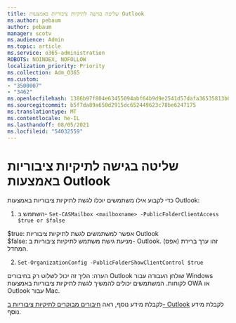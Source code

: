 ```yaml
---
title: שליטה בגישה לתיקיות ציבוריות באמצעות Outlook
ms.author: pebaum
author: pebaum
manager: scotv
ms.audience: Admin
ms.topic: article
ms.service: o365-administration
ROBOTS: NOINDEX, NOFOLLOW
localization_priority: Priority
ms.collection: Adm_O365
ms.custom:
- "3500007"
- "3462"
ms.openlocfilehash: 1386b97f804e63455094abf64b9d9e2541d57dafa36535813b0d7689e0ce2966
ms.sourcegitcommit: b5f7da89a650d2915dc652449623c78be6247175
ms.translationtype: MT
ms.contentlocale: he-IL
ms.lasthandoff: 08/05/2021
ms.locfileid: "54032559"
---
```

# <a name="control-access-to-public-folders-using-outlook"></a>שליטה בגישה לתיקיות ציבוריות באמצעות Outlook

כדי לקבוע אילו משתמשים יוכלו לגשת לתיקיות ציבוריות באמצעות Outlook:

1. השתמש ב- `Set-CASMailbox <mailboxname> -PublicFolderClientAccess $true or $false`

$true: אפשר למשתמשים לגשת לתיקיות ציבוריות Outlook  
$false: מניעת גישת משתמש לתיקיות ציבוריות ב- Outlook. (אפס) זהו ערך ברירת המחדל.  

2. `Set-OrganizationConfig -PublicFolderShowClientControl $true`

הערה: הליך זה יכול לשלוט רק בחיבורים Outlook שולחן העבודה עבור Windows לקוחות. המשתמשים יכולים להמשיך לגשת לתיקיות ציבוריות באמצעות OWA או Outlook עבור Mac.

לקבלת מידע נוסף, ראה [חיבורים מבוקרים לתיקיות ציבוריות ב- Outlook](https://aka.ms/controlpf) לקבלת מידע נוסף.
